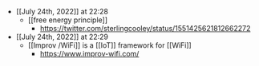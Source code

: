 - [[July 24th, 2022]] at 22:28
    - [[free energy principle]]
        - https://twitter.com/sterlingcooley/status/1551425621812662272
- [[July 24th, 2022]] at 22:29
    - [[Improv /WiFi]] is a [[IoT]] framework for [[WiFi]]
        - https://www.improv-wifi.com/

